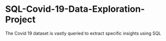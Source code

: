 # SQL-Covid-19-Data-Exploration-Project
The Covid 19 dataset is vastly queried to extract specific insights using SQL
